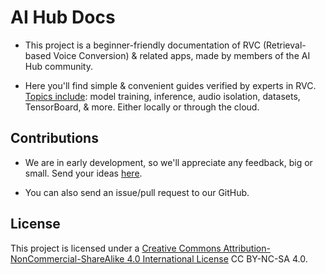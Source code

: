 # AI Hub Docs

- This project is a beginner-friendly documentation of RVC (Retrieval-based Voice Conversion) & related apps, made by members of the AI Hub community.

- Here you'll find simple & convenient guides verified by experts in RVC.
<u>Topics include</u>: model training, inference, audio isolation, datasets, TensorBoard, & more. Either locally or through the cloud.

## Contributions
- We are in early development, so we'll appreciate any feedback, big or small. Send your ideas [here](https://forms.gle/3GVR7opzpQrhgRCj9).   

- You can also send an issue/pull request to our GitHub.

## License
This project is licensed under a [Creative Commons Attribution-NonCommercial-ShareAlike 4.0 International License](http://creativecommons.org/licenses/by-nc-sa/4.0/) CC BY-NC-SA 4.0.